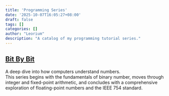 ```yaml
---
title: 'Programming Series'
date: '2025-10-07T16:05:27+08:00'
draft: false
tags: []
categories: []
author: "Leorium"
description: "A catalog of my programming tutorial series."
---
```


## [Bit By Bit](/posts/bit-by-bit-table-of-contents)
A deep dive into how computers understand numbers.  
This series begins with the fundamentals of binary number, moves through integer and fixed-point arithmetic, and concludes with a comprehensive exploration of floating-point numbers and the IEEE 754 standard.

